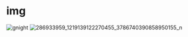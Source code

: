 # img
![gnight](https://user-images.githubusercontent.com/110728132/189858564-23026750-8602-4807-bd1f-e1dfeca37da4.jpg)
![286933959_1219139122270455_3786740390858950155_n](https://user-images.githubusercontent.com/110728132/190334231-58955812-7e9a-4656-80a2-8594970e4d30.jpg)
